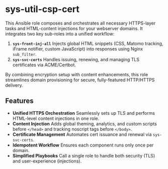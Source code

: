 # sys-util-csp-cert

This Ansible role composes and orchestrates all necessary HTTPS-layer tasks and HTML-content injections for your webserver domains. It integrates two key sub-roles into a unified workflow:

1. **`sys-front-inj-all`**
   Injects global HTML snippets (CSS, Matomo tracking, iFrame notifier, custom JavaScript) into responses using Nginx `sub_filter`.
2. **`sys-svc-certs`**
   Handles issuing, renewing, and managing TLS certificates via ACME/Certbot.

By combining encryption setup with content enhancements, this role streamlines domain provisioning for secure, fully-featured HTTP/HTTPS delivery.

## Features

* **Unified HTTPS Orchestration**
  Seamlessly sets up TLS and performs HTML-level content injections in one role.
* **Content Injection**
  Adds global theming, analytics, and custom scripts before `</head>` and tracking noscript tags before `</body>`.
* **Certificate Management**
  Automates cert issuance and renewal via `sys-svc-certs`.
* **Idempotent Workflow**
  Ensures each component runs only once per domain.
* **Simplified Playbooks**
  Call a single role to handle both security (TLS) and user-experience (injections).
